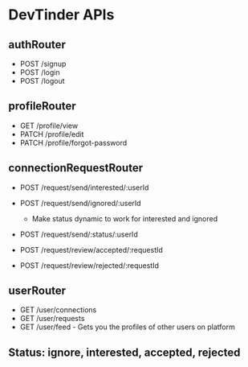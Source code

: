 # DevTinder APIs

 ## authRouter
- POST /signup
- POST /login
- POST /logout


 ## profileRouter
- GET /profile/view
- PATCH /profile/edit
- PATCH /profile/forgot-password

 
 ##  connectionRequestRouter   
- POST /request/send/interested/:userId
- POST /request/send/ignored/:userId

    - Make status dynamic to work for interested and ignored
- POST /request/send/:status/:userId 

- POST /request/review/accepted/:requestId
- POST /request/review/rejected/:requestId

  
 ##  userRouter
- GET /user/connections
- GET /user/requests
- GET /user/feed - Gets you the profiles of other users on platform

 ## Status: ignore, interested, accepted, rejected
